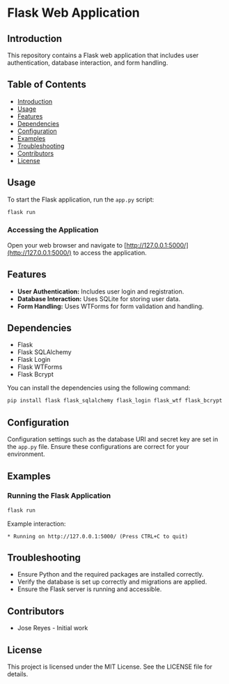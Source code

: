 # Flask Web Application

## Introduction
This repository contains a Flask web application that includes user authentication, database interaction, and form handling.

## Table of Contents
- [Introduction](#introduction)
- [Usage](#usage)
- [Features](#features)
- [Dependencies](#dependencies)
- [Configuration](#configuration)
- [Examples](#examples)
- [Troubleshooting](#troubleshooting)
- [Contributors](#contributors)
- [License](#license)

## Usage
To start the Flask application, run the `app.py` script:

```bash
flask run
```

### Accessing the Application
Open your web browser and navigate to [http://127.0.0.1:5000/](http://127.0.0.1:5000/) to access the application.

## Features
- **User Authentication:** Includes user login and registration.
- **Database Interaction:** Uses SQLite for storing user data.
- **Form Handling:** Uses WTForms for form validation and handling.

## Dependencies
- Flask
- Flask SQLAlchemy
- Flask Login
- Flask WTForms
- Flask Bcrypt

You can install the dependencies using the following command:

```bash
pip install flask flask_sqlalchemy flask_login flask_wtf flask_bcrypt
```

## Configuration
Configuration settings such as the database URI and secret key are set in the `app.py` file. Ensure these configurations are correct for your environment.

## Examples
### Running the Flask Application
```bash
flask run
```

Example interaction:

```
* Running on http://127.0.0.1:5000/ (Press CTRL+C to quit)
```

## Troubleshooting
- Ensure Python and the required packages are installed correctly.
- Verify the database is set up correctly and migrations are applied.
- Ensure the Flask server is running and accessible.

## Contributors
- Jose Reyes - Initial work

## License
This project is licensed under the MIT License. See the LICENSE file for details.
